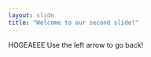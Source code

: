 ```yaml
---
layout: slide
title: "Welcome to our second slide!"
---
```

HOGEAEEE
Use the left arrow to go back!
